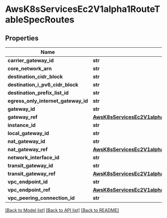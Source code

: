 # AwsK8sServicesEc2V1alpha1RouteTableSpecRoutes

## Properties
Name | Type | Description | Notes
------------ | ------------- | ------------- | -------------
**carrier_gateway_id** | **str** |  | [optional] 
**core_network_arn** | **str** |  | [optional] 
**destination_cidr_block** | **str** |  | [optional] 
**destination_i_pv6_cidr_block** | **str** |  | [optional] 
**destination_prefix_list_id** | **str** |  | [optional] 
**egress_only_internet_gateway_id** | **str** |  | [optional] 
**gateway_id** | **str** |  | [optional] 
**gateway_ref** | [**AwsK8sServicesEc2V1alpha1RouteTableSpecGatewayRef**](AwsK8sServicesEc2V1alpha1RouteTableSpecGatewayRef.md) |  | [optional] 
**instance_id** | **str** |  | [optional] 
**local_gateway_id** | **str** |  | [optional] 
**nat_gateway_id** | **str** |  | [optional] 
**nat_gateway_ref** | [**AwsK8sServicesEc2V1alpha1RouteTableSpecNatGatewayRef**](AwsK8sServicesEc2V1alpha1RouteTableSpecNatGatewayRef.md) |  | [optional] 
**network_interface_id** | **str** |  | [optional] 
**transit_gateway_id** | **str** |  | [optional] 
**transit_gateway_ref** | [**AwsK8sServicesEc2V1alpha1RouteTableSpecTransitGatewayRef**](AwsK8sServicesEc2V1alpha1RouteTableSpecTransitGatewayRef.md) |  | [optional] 
**vpc_endpoint_id** | **str** |  | [optional] 
**vpc_endpoint_ref** | [**AwsK8sServicesEc2V1alpha1RouteTableSpecVpcEndpointRef**](AwsK8sServicesEc2V1alpha1RouteTableSpecVpcEndpointRef.md) |  | [optional] 
**vpc_peering_connection_id** | **str** |  | [optional] 

[[Back to Model list]](../README.md#documentation-for-models) [[Back to API list]](../README.md#documentation-for-api-endpoints) [[Back to README]](../README.md)


